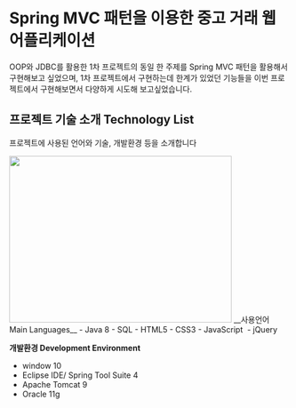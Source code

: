 # Spring MVC 패턴을 이용한 중고 거래 웹 어플리케이션

OOP와 JDBC를 활용한 1차 프로젝트의 동일 한 주제를 Spring MVC 패턴을 활용해서 구현해보고 싶었으며,  1차 프로젝트에서 구현하는데 한계가 있었던 기능들을 이번 프로젝트에서 구현해보면서 다양하게 시도해 보고싶었습니다.

## 프로젝트 기술 소개 Technology List
프로젝트에 사용된 언어와 기술, 개발환경 등을 소개합니다


<img src="https://user-images.githubusercontent.com/74236645/111407897-c25ffc00-8717-11eb-8c0c-196133a7e346.png" width=400 height=300>
__사용언어 Main Languages__
- Java 8
- SQL
- HTML5
- CSS3
- JavaScript 
- jQuery 

__개발환경  Development Environment__
- window 10
- Eclipse IDE/ Spring Tool Suite 4
- Apache Tomcat 9
- Oracle 11g
 










